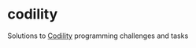 # codility
Solutions to <a href="https://codility.com/programmers/lessons/">Codility</a> programming challenges and tasks
